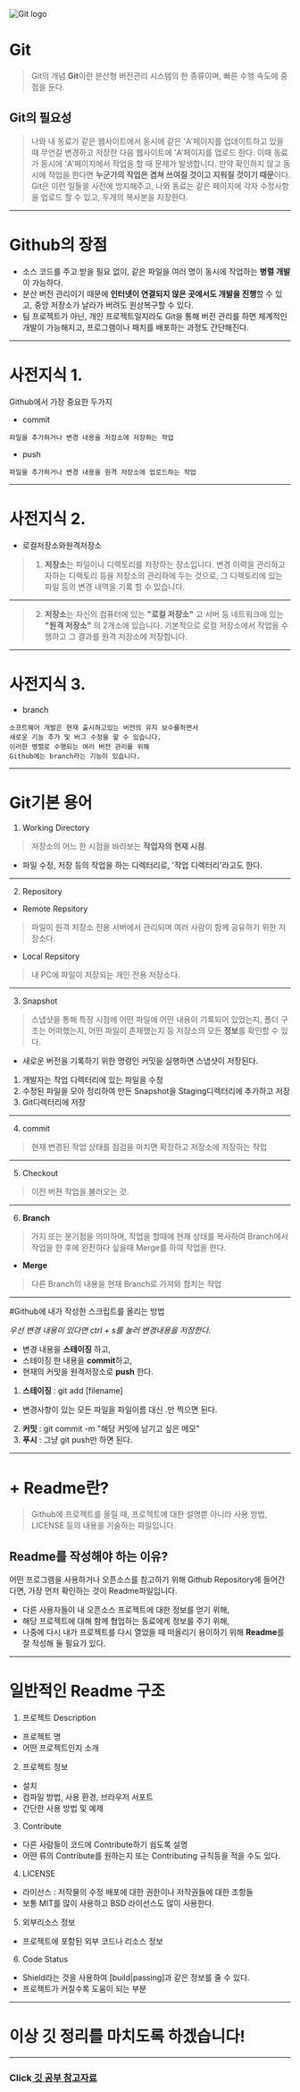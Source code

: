 ![Git logo](https://img1.daumcdn.net/thumb/R1280x0/?scode=mtistory2&fname=https:%2F%2Fblog.kakaocdn.net%2Fdn%2FbeqB5p%2FbtqAcMtfn4Z%2FDXlthgM7hvTr5FRR7UrQl0%2Fimg.png)
# Git
>Git의 개념
**Git**이란 분산형 버전관리 시스템의 한 종류이며, 빠른 수행 속도에 중점을 둔다.

## Git의 필요성

  >나와 내 동료가 같은 웹사이트에서 동시에 같은 'A'페이지를 업데이트하고 있을때 무언갈 변경하고 저장한 다음 웹사이트에 'A'페이지를 업로드 한다. 이때 동료가 동시에 'A'페이지에서 작업을 할 때 문제가 발생합니다. 만약 확인하지 않고 동시에 작업을 한다면 **누군가의 작업은 겹쳐 쓰여질 것이고 지워질 것이기 때문**이다.
Git은 이런 일들을 사전에 방지해주고, 나와 동료는 같은 페이지에 각자 수정사항을 업로드 할 수 있고, 두개의 복사본을 저장한다.
___
# Github의 장점
- 소스 코드를 주고 받을 필요 없이, 같은 파일을 여러 명이 동시에 작업하는 **병렬 개발**이 가능하다.
- 분산 버전 관리이기 때문에 **인터넷이 연결되지 않은 곳에서도 개발을 진행**할 수 있고, 중앙 저장소가 날라가 버려도 원상복구할 수 있다.
- 팀 프로젝트가 아닌, 개인 프로젝트일지라도 Git을 통해 버전 관리를 하면 체계적인 개발이 가능해지고, 프로그램이나 패치를 배포하는 과정도 간단해진다.
___
# 사전지식  1. 
Github에서 가장 중요한 두가지
- commit
```
파일을 추가하거나 변경 내용을 저장소에 저장하는 작업
```
- push
```
파일을 추가하거나 변경 내용을 원격 저장소에 업로드하는 작업
```
___
# 사전지식 2.
- 로컬저장소와원격저장소
>1. **저장소**는
파일이나 디렉토리를 저장하는 장소입니다. 변경 이력을 관리하고자하는 디렉토리 등을 저장소의 관리하에 두는 것으로, 그 디렉토리에 있는 파일 등의 변경 내역을 기록 할 수 있습니다.
___
>2. **저장소**는 자신의 컴퓨터에 있는 **"로컬 저장소"**
고 서버 등 네트워크에 있는 **"원격 저장소"**
의 2개소에 있습니다. 기본적으로 로컬 저장소에서 작업을 수행하고 그 결과를 원격 저장소에 저장합니다.
___
# 사전지식 3.
- branch
```
소프트웨어 개발은 현재 출시하고있는 버전의 유지 보수를하면서 
새로운 기능 추가 및 버그 수정을 할 수 있습니다. 
이러한 병렬로 수행되는 여러 버전 관리를 위해 
Github에는 branch라는 기능이 있습니다.
```
___
# Git기본 용어
1. Working Directory
> 저장소의 어느 한 시점을 바라보는
**작업자의 현재 시점**.

-  파일 수정, 저장 등의 작업을 하는 디렉터리로, '작업 디렉터리'라고도 한다.
___
2. Repository
- Remote Repsitory
>파일이 원격 저장소 전용 서버에서 관리되며 여러 사람이 함께 공유하기 위한 저장소다.
- Local Repsitory
>내 PC에 파일이 저장되는 개인 전용 저장소다.
___
3. Snapshot
>스냅샷을 통해 특정 시점에 어떤 파일에 어떤 내용이 기록되어 있었는지, 폴더 구조는 어떠했는지, 어떤 파일이 존재했는지 등 저장소의 모든 **정보**를 확인할 수 있다.
- 새로운 버전을 기록하기 위한 명령인 커밋을 실행하면 스냅샷이 저장된다.

1. 개발자는 작업 디렉터리에 있는 파일을 수정
2. 수정된 파일을 모아 정리하여 만든 Snapshot을 Staging디렉터리에 추가하고 저장
3. Git디렉터리에 저장
___
4. commit
>현재 변경된 작업 상태를 점검을 마치면 확정하고 저장소에 저장하는 작업
___
5. Checkout
>이전 버젼 작업을 불러오는 것.
___
6. **Branch**
>가지 또는 분기점을 의미하며, 작업을 할때에 현재 상태를 복사하여 Branch에서 작업을 한 후에 완전하다 싶을때 Merge를 하여 작업을 한다.

- **Merge**

>다른 Branch의 내용을 현재 Branch로 가져와 합치는 작업
___
#Github에 내가 작성한 스크립트를 올리는 방법

*우선 변경 내용이 있다면 ctrl + s를 눌러 변경내용을 저장한다.*
- 변경 내용을 **스테이징** 하고, 
- 스테이징 한 내용을 **commit**하고, 
- 현재의 커밋을 원격저장소로 **push**
한다.

1. **스테이징** : git add [filename]
- 변경사항이 있는 모든 파일을 파일이름 대신
.만 찍으면 된다.
2. **커밋** : git commit -m "해당 커밋에 남기고 싶은 메모"
3. **푸시** : 그냥 git push만 하면 된다.
___
# + Readme란?
>Github에 프로젝트를 올릴 때, 프로젝트에 대한 설명뿐 아니라 사용 방법, LICENSE 등의 내용을 기술하는 파일입니다.
## Readme를 작성해야 하는 이유?
어떤 프로그램을 사용하거나 오픈소스를 참고하기 위해 Github Repository에 들어간다면, 가장 먼저 확인하는 것이 Readme파일입니다.
- 다른 사용자들이 내 오픈소스 프로젝트에 대한 정보를 얻기 위해,
- 해당 프로젝트에 대해 함께 협업하는 동료에게 정보를 주기 위해, 
- 나중에 다시 내가 프로젝트를 다시 열었을 때 떠올리기 용이하기 위해
**Readme**를 잘 작성해 둘 필요가 있다.
___
# 일반적인 Readme 구조
1. 프로젝트 Description
- 프로젝트 명
- 어떤 프로젝트인지 소개
2. 프로젝트 정보
- 설치
- 컴파일 방법, 사용 환경, 브라우저 서포트
- 간단한 사용 방법 및 예제
3. Contribute
- 다른 사람들이 코드에 Contribute하기 쉽도록 설명
- 어떤 류의 Contribute를 원하는지 또는 Contributing 규칙등을 적을 수도 있다.
4. LICENSE
- 라이선스 : 저작물의 수정 배포에 대한 권한이나 저작권들에 대한 조항들
- 보통 MIT를 많이 사용하고 BSD 라이선스도 많이 사용한다.
5. 외부리소스 정보
- 프로젝트에 포함된 외부 코드나 리소스 정보
6. Code Status
- Shield라는 것을 사용하여 [build|passing]과 같은 정보를 줄 수 있다.
- 프로젝트가 커질수록 도움이 되는 부분
___
# 이상 깃 정리를 마치도록 하겠습니다!
___
### Click[ 깃 공부 참고자료](https://velog.io/@2ujin/%EB%82%B4-%EB%A7%98%EB%8C%80%EB%A1%9C-%EC%9E%91%EC%84%B1%ED%95%98%EB%8A%94-TIL-9sk5ujmvv7)